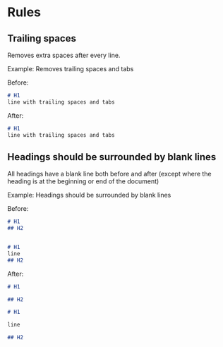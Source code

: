 # Rules

## Trailing spaces

Removes extra spaces after every line.

Example: Removes trailing spaces and tabs

Before:
```markdown
# H1   
line with trailing spaces and tabs    				
```
After:
```markdown
# H1
line with trailing spaces and tabs
```

## Headings should be surrounded by blank lines

All headings have a blank line both before and after (except where the heading is at the beginning or end of the document)

Example: Headings should be surrounded by blank lines

Before:
```markdown
# H1
## H2


# H1
line
## H2

```
After:
```markdown
# H1

## H2

# H1

line

## H2
```

